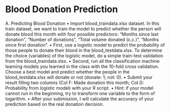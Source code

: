 # Blood Donation Prediction

A. Predicting Blood Donation
• Import blood_traindata.xlsx dataset. In this train dataset, we want to train the model to predict whether the person will donate blood this month with four possible predictors: “Months since last donation”, “Number of donations”, “Total volume donated (c.c.)”, “Months since first donation”.
• First, use a logistic model to predict the probability of those people to donate their blood in the blood_testdata.xlsx. To determine the choice (variables) of the logistic model, do a simple train-test validation from the blood_traindata.xlsx.
• Second, run all the classification machine learning models you learned in the class with the 10-fold cross validation. Choose a best model and predict whether the people in the blood_testdata.xlsx will donate or not (donate: 1; not: 0).
• Submit your result filling two columns (Col F: Made donation this month; Col G: Probability from logistic model) with your R script.
• Hint: if your model cannot run in the beginning, try to transform one variable to the form of logarithm.
• After your submission, I will calculate the accuracy of your prediction based on the real donation decision.
